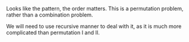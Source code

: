 
Looks like the pattern, the order matters.  This is a permutation problem, rather than a combination problem.  

We will need to use recursive manner to deal with it, as it is much more complicated than permutation I and II.  

